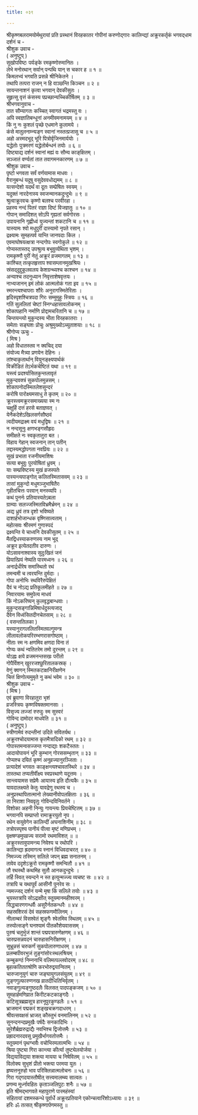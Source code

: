 ```yaml
---
title: ०३९

---
```

श्रीकृष्णबलरामयोर्मथुरायां प्रति प्रस्थानं विरहकातर गोपीनां करुणोद्‌गारः कालिन्द्यां अक्रूरकर्तृकं भगवद्‌धाम दर्शनं च -  
श्रीशुक उवाच -  
( अनुष्टुप् )  
सुखोपविष्टः पर्यङ्‌के रमकृष्णोरुमानितः ।  
लेभे मनोरथान् सर्वान् पन्पथि यान् स चकार ह ॥ १ ॥  
किमलभ्यं भगवति प्रसन्ने श्रीनिकेतने ।  
तथापि तत्परा राजन् न हि वाञ्छन्ति किञ्चन ॥ २ ॥  
सायन्तनाशनं कृत्वा भगवान् देवकीसुतः ।  
सुहृत्सु वृत्तं कंसस्य पप्रच्छान्यच्चिकीर्षितम् ॥ ३ ॥  
श्रीभगवानुवाच -  
तात सौम्यागतः कच्चित् स्वागतं भद्रमस्तु वः ।  
अपि स्वज्ञातिबन्धूनां अनमीवमनामयम् ॥ ४ ॥  
किं नु नः कुशलं पृच्छे एधमाने कुलामये ।  
कंसे मातुलनाम्न्यङ्‌ग स्वानां नस्तत्प्रजासु च ॥ ५ ॥  
अहो अस्मदभूद् भूरि पित्रोर्वृजिनमार्ययोः ।  
यद्धेतोः पुत्रमरणं यद्धेतोर्बन्धनं तयोः ॥ ६ ॥  
दिष्ट्याद्य दर्शनं स्वानां मह्यं वः सौम्य काङ्‌क्षितम् ।  
सञ्जातं वर्ण्यतां तात तवागमनकारणम् ॥ ७ ॥  
श्रीशुक उवाच -  
पृष्टो भगवता सर्वं वर्णयामास माधवः ।  
वैरानुबन्धं यदुषु वसुदेववधोद्यमम् ॥ ८ ॥  
यत्सन्देशो यदर्थं वा दूतः सम्प्रेषितः स्वयम् ।  
यदुक्तं नारदेनास्य स्वजन्मानकदुन्दुभेः ॥ ९ ॥  
श्रुत्वाक्रूरवचः कृष्णो बलश्च परवीरहा ।  
प्रहस्य नन्दं पितरं राज्ञा दिष्टं विजज्ञतुः ॥ १० ॥  
गोपान् समादिशत् सोऽपि गृह्यतां सर्वगोरसः ।  
उपायनानि गृह्णीध्वं युज्यन्तां शकटानि च ॥ ११ ॥  
यास्यामः श्वो मधुपुरीं दास्यामो नृपते रसान् ।  
द्रक्ष्यामः सुमहत्पर्व यान्ति जानपदाः किल ।  
एवमाघोषयत्क्षत्रा नन्दगोपः स्वगोकुले ॥ १२ ॥  
गोप्यस्तास्तद् उपश्रुत्य बभूवुर्व्यथिता भृशम् ।  
रामकृष्णौ पुरीं नेतुं अक्रूरं व्रजमागतम् ॥ १३ ॥  
काश्चित् तत्कृतहृत्ताप श्वासम्लानमुखश्रियः ।  
स्रंसद्‌दुद्दुकूलवलय केशग्रन्थ्यश्च काश्चन ॥ १४ ॥  
अन्याश्च तदनुध्यान निवृत्ताशेषवृत्तयः ।  
नाभ्यजानन् इमं लोकं आत्मलोकं गता इव ॥ १५ ॥  
स्मरन्त्यश्चापराः शौरेः अनुरागस्मितेरिताः ।  
हृदिस्पृशश्चित्रपदा गिरः सम्मुमुहुः स्त्रियः ॥ १६ ॥  
गतिं सुललितां चेष्टां स्निग्धहासावलोकनम् ।  
शोकापहानि नर्माणि प्रोद्दामचरितानि च ॥ १७ ॥  
चिन्तयन्त्यो मुकुन्दस्य भीता विरहकातराः ।  
समेताः सङ्‌घशः प्रोचुः अश्रुमुख्योऽच्युताशयाः ॥ १८ ॥  
श्रीगोप्य ऊचुः -  
( मिश्र )  
अहो विधातस्तव न क्वचिद् दया  
संयोज्य मैत्र्या प्रणयेन देहिनः ।  
तांश्चाकृतार्थान् वियुनङ्‌क्ष्यपार्थकं  
विक्रीडितं तेऽर्भकचेष्टितं यथा ॥ १९ ॥  
यस्त्वं प्रदर्श्यासितकुन्तलावृतं  
मुकुन्दवक्त्रं सुकपोलमुन्नसम् ।  
शोकापनोदस्मितलेशसुन्दरं  
करोषि पारोक्ष्यमसाधु ते कृतम् ॥ २० ॥  
क्रूरस्त्वमक्रूरसमाख्यया स्म नः  
चक्षुर्हि दत्तं हरसे बताज्ञवत् ।  
येनैकदेशेऽखिलसर्गसौष्ठवं  
त्वदीयमद्राक्ष्म वयं मधुद्विषः ॥ २१ ॥  
न नन्दसूनुः क्षणभङ्‌गसौहृदः  
समीक्षते नः स्वकृतातुरा बत ।  
विहाय गेहान् स्वजनान् तान् पतीन्  
तद्दास्यमद्धोपगता नवप्रियः ॥ २२ ॥  
सुखं प्रभाता रजनीयमाशिषः  
सत्या बभूवुः पुरयोषितां ध्रुवम् ।  
याः सम्प्रविष्टस्य मुखं व्रजस्पतेः  
पास्यन्त्यपाङ्‌गोत् कलितस्मितासवम् ॥ २३ ॥  
तासां मुकुन्दो मधुमञ्जुभाषितैरः  
गृहीतचित्तः परवान् मनस्व्यपि ।  
कथं पुनर्नः प्रतियास्यतेऽबला  
ग्राम्याः सलज्जस्मितविभ्रमैर्भ्रमन् ॥ २४ ॥  
अद्य ध्रुवं तत्र दृशो भविष्यते  
दाशार्हभोजान्धक वृष्णिसात्वताम् ।  
महोत्सवः श्रीरमणं गुणास्पदं  
द्रक्ष्यन्ति ये चाध्वनि देवकीसुतम् ॥ २५ ॥  
मैतद्विधस्याकरुणस्य नाम भूद्  
अक्रूर इत्येतदतीव दारुणः ।  
योऽसावनाश्वास्य सुदुःखितं जनं  
प्रियात्प्रियं नेष्यति पारमध्वनः ॥ २६ ॥  
अनार्द्रधीरेष समास्थितो रथं  
तमन्वमी च त्वरयन्ति दुर्मदाः ।  
गोपा अनोभिः स्थविरैरुपेक्षितं  
दैवं च नोऽद्य प्रतिकूलमीहते ॥ २७ ॥  
निवारयामः समुपेत्य माधवं  
किं नोऽकरिष्यन् कुलवृद्धबान्धवाः ।  
मुकुन्दसङ्‌गान्निमिषार्धदुस्त्यजाद्  
दैवेन विध्वंसितदीनचेतसाम् ॥ २८ ॥  
( वसन्ततिलका )  
यस्यानुरागललितस्मितवल्गुमन्त्र  
लीलावलोकपरिरम्भणरासगोष्ठाम् ।  
नीताः स्म नः क्षणमिव क्षणदा विना तं  
गोप्यः कथं न्वतितरेम तमो दुरन्तम् ॥ २९ ॥  
योऽह्नः क्षये व्रजमनन्तसखः परीतो  
गोपैर्विशन् खुररजश्छुरितालकस्रक् ।  
वेणुं क्वणन् स्मितकटाक्षनिरीक्षणेन  
चित्तं क्षिणोत्यमुमृते नु कथं भवेम ॥ ३० ॥  
श्रीशुक उवाच -  
( मिश्र )  
एवं ब्रुवाणा विरहातुरा भृशं  
व्रजस्त्रियः कृष्णविषक्तमानसाः ।  
विसृज्य लज्जां रुरुदुः स्म सुस्वरं  
गोविन्द दामोदर माधवेति ॥ ३१ ॥  
( अनुष्टुप् )  
स्त्रीणामेवं रुदन्तीनां उदिते सवितर्यथ ।  
अक्रूरश्चोदयामास कृतमैत्रादिको रथम् ॥ ३२ ॥  
गोपास्तमन्वसज्जन्त नन्दाद्याः शकटैस्ततः ।  
आदायोपायनं भूरि कुम्भान् गोरससम्भृतान् ॥ ३३ ॥  
गोप्यश्च दयितं कृष्णं अनुव्रज्यानुरञ्जिताः ।  
प्रत्यादेशं भगवतः काङ्‌क्षन्त्यश्चावतस्थिरे ॥ ३४ ॥  
तास्तथा तप्यतीर्वीक्ष्य स्वप्रस्थाणे यदूत्तमः ।  
सान्त्वयामस सप्रेमैः आयास्य इति दौत्यकैः ॥ ३५ ॥  
यावदालक्ष्यते केतुः यावद्रेणू रथस्य च ।  
अनुप्रस्थापितात्मानो लेख्यानीवोपलक्षिताः ॥ ३६ ॥  
ता निराशा निववृतुः गोविन्दविनिवर्तने ।  
विशोका अहनी निन्युः गायन्त्यः प्रियचेष्टितम् ॥ ३७ ॥  
भगवानपि सम्प्राप्तो रामाक्रूरयुतो नृप ।  
रथेन वायुवेगेन कालिन्दीं अघनाशिनीम् ॥ ३८ ॥  
तत्रोपस्पृश्य पानीयं पीत्वा मृष्टं मणिप्रभम् ।  
वृक्षषण्डमुपव्रज्य सरामो रथमाविशत् ॥ ॥  
अक्रूरस्तावुपामन्त्र्य निवेश्य च रथोपरि ।  
कालिन्द्या ह्रदमागत्य स्नानं विधिवदाचरत् ॥ ४० ॥  
निमज्ज्य तस्मिन् सलिले जपन् ब्रह्म सनातनम् ।  
तावेव ददृशेऽक्रूरो रामकृष्णौ समन्वितौ ॥ ४१ ॥  
तौ रथस्थौ कथमिह सुतौ आनकदुन्दुभेः ।  
तर्हि स्वित् स्यन्दने न स्त इत्युन्मज्ज्य व्यचष्ट सः ॥ ४२ ॥  
तत्रापि च यथापूर्वं आसीनौ पुनरेव सः ।  
न्यमज्जद् दर्शनं यन्मे मृषा किं सलिले तयोः ॥ ४३ ॥  
भूयस्तत्रापि सोऽद्राक्षीत् स्तूयमानमहीश्वरम् ।  
सिद्धचारणगन्धर्वैः असुरैर्नतकन्धरैः ॥ ४४ ॥  
सहस्रशिरसं देवं सहस्रफणमौलिनम् ।  
नीलाम्बरं विसश्वेतं शृङ्‌गैः श्वेतमिव स्थितम् ॥ ४५ ॥  
तस्योत्सङ्‌गे घनश्यामं पीतकौशेयवाससम् ।  
पुरुषं चतुर्भुजं शान्तं पद्मपत्रारुणेक्षणम् ॥ ४६ ॥  
चारुप्रसन्नवदनं चारुहासनिरीक्षणम् ।  
सुभ्रून्नसं चरुकर्णं सुकपोलारुणाधरम् ॥ ४७ ॥  
प्रलम्बपीवरभुजं तुङ्‌गांसोरःस्थलश्रियम् ।  
कम्बुकण्ठं निम्ननाभिं वलिमत्पल्लवोदरम् ॥ ४८ ॥  
बृहत्कतिततश्रोणि करभोरुद्वयान्वितम् ।  
चारुजानुयुगं चारु जङ्‌घायुगलसंयुतम् ॥ ४९ ॥  
तुङ्‌गगुल्फारुणनख व्रातदीधितिभिर्वृतम् ।  
नवाङ्‌गुल्यङ्‌गुष्ठदलैः विलसत् पादपङ्‌कजम् ॥ ५० ॥  
सुमहार्हमणिव्रात किरीटकटकाङ्‌गदैः ।  
कटिसूत्रब्रह्मसूत्र हारनूपुरकुण्डलैः ॥ ५१ ॥  
भ्राजमानं पद्मकरं शङ्‌खचक्रगदाधरम् ।  
श्रीवत्सवक्षसं भ्राजत् कौस्तुभं वनमालिनम् ॥ ५२ ॥  
सुनन्दनन्दप्रमुखैः पर्षदैः सनकादिभिः ।  
सुरेशैर्ब्रह्मरुद्राद्यैः नवभिश्च द्विजोत्तमैः ॥ ५३ ॥  
प्रह्रादनारदवसु प्रमुखैर्भागवतोत्तमैः ।  
स्तूयमानं पृथग्भावैः वचोभिरमलात्मभिः ॥ ५४ ॥  
श्रिया पुष्ट्या गिरा कान्त्या कीर्त्या तुष्ट्येलयोर्जया ।  
विद्ययाविद्यया शक्त्या मायया च निषेवितम् ॥ ५५ ॥  
विलोक्य सुभृशं प्रीतो भक्त्या परमया युतः ।  
हृष्यत्तनूरुहो भाव परिक्लिन्नात्मलोचनः ॥ ५६ ॥  
गिरा गद्गदयास्तौषीत् सत्त्वमालम्ब्य सात्वतः ।  
प्रणम्य मूर्ध्नावहितः कृताञ्जलिपुटः शनैः ॥ ५७ ॥  
इति श्रीमद्भागवते महापुराणे पारमहंस्यां  
संहितायां दशमस्कन्धे पूर्वार्धे अक्रूरप्रतियाने एकोन्चत्वारिंशोऽध्यायः ॥ ३९ ॥  
हरिः ॐ तत्सत् श्रीकृष्णार्पणमस्तु ॥